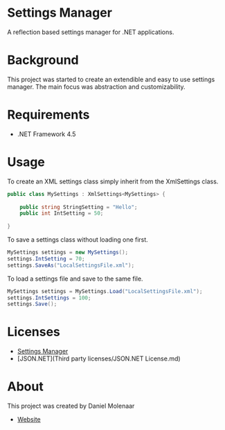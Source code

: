 # Settings Manager

A reflection based settings manager for .NET applications.

# Background

This project was started to create an extendible and easy to use settings manager.
The main focus was abstraction and customizability.

# Requirements

- .NET Framework 4.5

# Usage

To create an XML settings class simply inherit from the XmlSettings class.

```c#
public class MySettings : XmlSettings<MySettings> {
    
    public string StringSetting = "Hello";
    public int IntSetting = 50;
    
}
```

To save a settings class without loading one first.
```c#
MySettings settings = new MySettings();
settings.IntSetting = 70;
settings.SaveAs("LocalSettingsFile.xml");
```

To load a settings file and save to the same file.

```c#
MySettings settings = MySettings.Load("LocalSettingsFile.xml");
settings.IntSettings = 100;
settings.Save();
```

# Licenses

- [Settings Manager](LICENSE.md)
- [JSON.NET](Third party licenses/JSON.NET License.md)

# About

This project was created by Daniel Molenaar
- [Website](http://daniel-molenaar.com/)